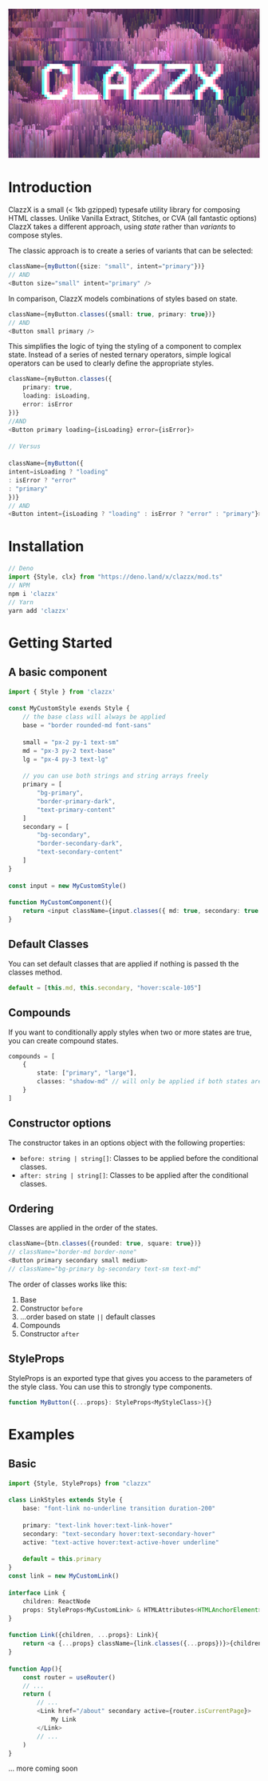 ![clazzx](/.github/clazzx.png)

# Introduction

ClazzX is a small (< 1kb gzipped) typesafe utility library for composing HTML classes. Unlike Vanilla Extract, Stitches, or CVA (all fantastic options) ClazzX takes a different approach, using *state* rather than *variants* to compose styles.

The classic approach is to create a series of variants that can be selected: 
```ts 
className={myButton({size: "small", intent="primary"})}
// AND
<Button size="small" intent="primary" />
```
In comparison, ClazzX models combinations of styles based on state.
```ts
className={myButton.classes({small: true, primary: true})}
// AND
<Button small primary />
```
This simplifies the logic of tying the styling of a component to complex state. Instead of a series of nested ternary operators, simple logical operators can be used to clearly define the appropriate styles.

```ts
className={myButton.classes({ 
	primary: true,
	loading: isLoading,
	error: isError 
})}
//AND
<Button primary loading={isLoading} error={isError}>

// Versus

className={myButton({
intent=isLoading ? "loading" 
: isError ? "error" 
: "primary"
})}
// AND
<Button intent={isLoading ? "loading" : isError ? "error" : "primary"}>
```

# Installation
```ts 
// Deno
import {Style, clx} from "https://deno.land/x/clazzx/mod.ts"
// NPM
npm i 'clazzx'
// Yarn
yarn add 'clazzx'
```
# Getting Started

## A basic component

```ts
import { Style } from 'clazzx'

const MyCustomStyle exends Style {
	// the base class will always be applied
	base = "border rounded-md font-sans"

	small = "px-2 py-1 text-sm"
	md = "px-3 py-2 text-base"
	lg = "px-4 py-3 text-lg"

	// you can use both strings and string arrays freely
	primary = [
		"bg-primary",
		"border-primary-dark",
		"text-primary-content"
	]
	secondary = [
		"bg-secondary",
		"border-secondary-dark",
		"text-secondary-content"
	]
}

const input = new MyCustomStyle()

function MyCustomComponent(){
	return <input className={input.classes({ md: true, secondary: true })}/>
}
```
## Default Classes
You can set default classes that are applied if nothing is passed th the classes method.
```ts
default = [this.md, this.secondary, "hover:scale-105"]
```
## Compounds
If you want to conditionally apply styles when two or more states are true, you can create compound states.
```ts
compounds = [
	{
		state: ["primary", "large"],
		classes: "shadow-md" // will only be applied if both states are true
	}
]
```
## Constructor options
The constructor takes in an options object with the following properties:

* `before: string | string[]`: Classes to be applied before the conditional classes.
* `after: string | string[]`: Classes to be applied after the conditional classes.

## Ordering
Classes are applied in the order of the states.
```ts
className={btn.classes({rounded: true, square: true})}
// className="border-md border-none"
<Button primary secondary small medium>
// className="bg-primary bg-secondary text-sm text-md"
```
The order of classes works like this:
1. Base
2. Constructor `before`
3. ...order based on state `||` default classes
4. Compounds
5. Constructor `after`

## StyleProps
StyleProps is an exported type that gives you access to the parameters of the style class. You can use this to strongly type components.
```ts
function MyButton({...props}: StyleProps<MyStyleClass>){}
```

# Examples

## Basic
```ts
import {Style, StyleProps} from "clazzx"

class LinkStyles extends Style {
	base: "font-link no-underline transition duration-200"

	primary: "text-link hover:text-link-hover"
	secondary: "text-secondary hover:text-secondary-hover"
	active: "text-active hover:text-active-hover underline"

	default = this.primary
}
const link = new MyCustomLink()

interface Link {
	children: ReactNode 
	props: StyleProps<MyCustomLink> & HTMLAttributes<HTMLAnchorElement>
}

function Link({children, ...props}: Link){
	return <a {...props} className={link.classes({...props})}>{children}</a>
}

function App(){
	const router = useRouter()
	// ...
	return (
		// ...
		<Link href="/about" secondary active={router.isCurrentPage}>
			My Link
		</Link>
		// ...
	)
}
```
... more coming soon


